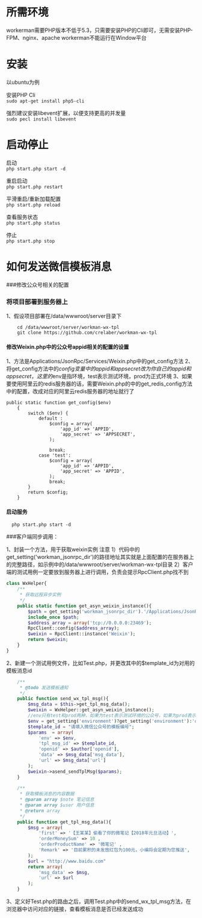 
所需环境
========

workerman需要PHP版本不低于5.3，只需要安装PHP的Cli即可，无需安装PHP-FPM、nginx、apache
workerman不能运行在Window平台

安装
=========

以ubuntu为例

安装PHP Cli  
`sudo apt-get install php5-cli`

强烈建议安装libevent扩展，以便支持更高的并发量  
`sudo pecl install libevent`


启动停止
=========

启动  
`php start.php start -d`

重启启动  
`php start.php restart`

平滑重启/重新加载配置  
`php start.php reload`

查看服务状态  
`php start.php status`

停止  
`php start.php stop`

如何发送微信模板消息
=========

###修改公众号相关的配置

### 将项目部署到服务器上
1、假设项目部署在/data/wwwroot/server目录下
```
    cd /data/wwwroot/server/workman-wx-tpl
    git clone https://github.com/crelaber/workman-wx-tpl
```
#### 修改Weixin.php中的公众号appid相关的配置的设置
1、方法是Applications/JsonRpc/Services/Weixin.php中的get_config方法
2、将get_config方法中的$config变量中的appid和appsecret改为你自己的appid和appsecret，这里的$env是指环境，test表示测试环境，prod为正式环境
3、如果要使用阿里云的redis服务器的话，需要Weixin.php的中的get_redis_config方法中的配置，改成对应的阿里云redis服务器的地址就行了
```
public static function get_config($env)
    {
        switch ($env) {
            default :
                $config = array(
                    'app_id' => 'APPID',
                    'app_secret' => 'APPSECRET',
                );

                break;
            case 'test':
                $config = array(
                    'app_id' => 'APPID',
                    'app_secret' => 'APPID',
                );
                break;
        }
        return $config;
    }
```
#### 启动服务
```
  php start.php start -d  
```

###客户端同步调用：

1、封装一个方法，用于获取weixin实例
注意
1）代码中的get_setting('workman_jsonrpc_dir')的路径地址其实就是上面配置的在服务器上的完整路径，如示例中的/data/wwwroot/server/workman-wx-tpl目录
2）客户端的测试用例一定要放到服务器上进行调用，负责会提示RpcClient.php找不到

```php
class WxHelper{
    /**
     * 获取远程异步实例
     */
    public static function get_asyn_weixin_instance(){
        $path = get_setting('workman_jsonrpc_dir').'/Applications/JsonRpc/Clients/RpcClient.php';
        include_once $path;
        $address_array = array('tcp://0.0.0.0:23469');
        RpcClient::config($address_array);
        $weixin = RpcClient::instance('Weixin');
        return $weixin;
    }
}
```
2、新建一个测试用例文件，比如Test.php，并更改其中的$template_id为对用的模板消息id
```php
    /**
     * @todo 发送模板通知
     */
    public function send_wx_tpl_msg(){
        $msg_data = $this->get_tpl_msg_data();
        $weixin = WxHelper::get_asyn_weixin_instance();
        //env只有test和prod两种，如果为test表示测试环境的公众号，如果为prod表示正式环境的
        $env = get_setting('environment')?get_setting('environment'):'qa';
        $template_id = "请填入微信公众号的模板编号";
        $params  = array(
            'env' => $env,
            'tpl_msg_id' => $template_id,
            'openid' => $author['openid'],
            'data' => $msg_data['msg_data'],
            'url' => $msg_data['url']
        );
        $weixin->asend_sendTplMsg($params);
    }
    
    /**
     * 获取模板消息的内容数据
     * @param array $note 笔记信息
     * @param array $user 用户信息
     * @return array
     */
    public function get_tpl_msg_data(){
        $msg = array(
            'first' => '【王某某】偷看了你的微笔记【2018年元旦活动】',
            'orderMoneySum' => 10 ,
            'orderProductName' => '微笔记' ,
            'Remark' => '目前累积的未发放红包为100元，小编将会定期为您推送',
        );
        $url = "http://www.baidu.com"
        return array(
            'msg_data' => $msg,
            'url' => $url
        );
    }

```

3、定义好Test.php的路由之后，调用Test.php中的send_wx_tpl_msg方法，在浏览器中访问对应的链接，查看模板消息是否已经发送成功



